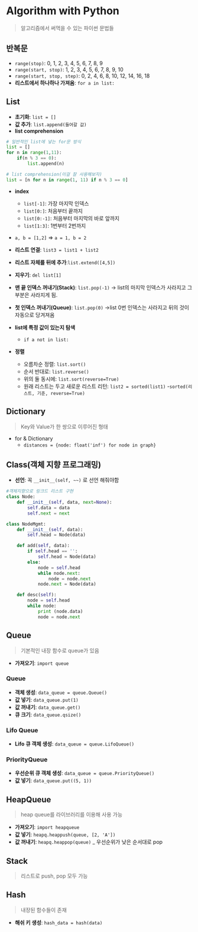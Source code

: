 # Algorithm with Python

> 알고리즘에서 써먹을 수 있는 파이썬 문법들

## 반복문

- `range(stop)`: 0, 1, 2, 3, 4, 5, 6, 7, 8, 9
- `range(start, stop)`: 1, 2, 3, 4, 5, 6, 7, 8, 9, 10
- `range(start, stop, step)`: 0, 2, 4, 6, 8, 10, 12, 14, 16, 18
- **리스트에서 하나하나 가져옴**: `for a in list:`

## List

- **초기화**: `list = []`
- **값 추가**: `list.append(들어갈 값)`
- **list comprehension**

```python
# 일반적인 list에 넣는 for문 방식
list = []
for n in range(1,11):
    if(n % 3 == 0):
        list.append(n)

# list comprehension(이걸 잘 사용해보자)
list = [n for n in range(1, 11) if n % 3 == 0]
```

- **index**

  - `list[-1]`: 가장 마지막 인덱스
  - `list[0:]`: 처음부터 끝까지
  - `list[0:-1]`: 처음부터 마지막의 바로 앞까지
  - `list[1:3]`: 1번부터 2번까지

- `a, b = [1,2]` => `a = 1, b = 2`

- **리스트 연결**: `list3 = list1 + list2`

- **리스트 자체를 뒤에 추가**:`list.extend([4,5])`

- **지우기**: `del list[1]`

- **맨 끝 인덱스 꺼내기(Stack)**: `list.pop(-1)` -> list의 마지막 인덱스가 사라지고 그 부분은 사라지게 됨.

- **첫 인덱스 꺼내기(Queue)**: `list.pop(0)` ->list 0번 인덱스는 사라지고 뒤의 것이 자동으로 당겨져옴

- **list에 특정 값이 있는지 탐색**

  - `if a not in list:`

- **정렬**
  - 오름차순 정렬: `list.sort()`
  - 순서 반대로: `list.reverse()`
  - 위의 둘 동시에: `list.sort(reverse=True)`
  - 원래 리스트는 두고 새로운 리스트 리턴: `list2 = sorted(list1)` -`sorted(리스트, 기준, reverse=True)`

## Dictionary

> Key와 Value가 한 쌍으로 이루어진 형태

- for & Dictionary
  - `distances = {node: float('inf') for node in graph}`

## Class(객체 지향 프로그래밍)

- **선언**: 꼭 `__init__(self, ~~)` 로 선언 해줘야함

```python
#객체지향으로 링크드 리스트 구현
class Node:
    def __init__(self, data, next=None):
        self.data = data
        self.next = next

class NodeMgmt:
    def __init__(self, data):
        self.head = Node(data)

    def add(self, data):
        if self.head == '':
            self.head = Node(data)
        else:
            node = self.head
            while node.next:
                node = node.next
            node.next = Node(data)

    def desc(self):
        node = self.head
        while node:
            print (node.data)
            node = node.next
```

## Queue

> 기본적인 내장 함수로 queue가 있음

- **가져오기**: `import queue`

### Queue

- **객체 생성**: `data_queue = queue.Queue()`
- **값 넣기**: `data_queue.put(1)`
- **값 꺼내기**: `data_queue.get()`
- **큐 크기**: `data_queue.qsize()`

### Lifo Queue

- **Lifo 큐 객체 생성**: `data_queue = queue.LifoQueue()`

### PriorityQueue

- **우선순위 큐 객체 생성**: `data_queue = queue.PriorityQueue()`
- **값 넣기**: `data_queue.put((5, 1))`

## HeapQueue

> heap queue를 라이브러리를 이용해 사용 가능

- **가져오기**: `import heapqueue`
- **값 넣기**: `heapq.heappush(queue, [2, 'A'])`
- **값 꺼내기**: `heapq.heappop(queue)` \_ 우선순위가 낮은 순서대로 pop

## Stack

> 리스트로 push, pop 모두 가능

## Hash

> 내장된 함수들이 존재

- **해쉬 키 생성**: `hash_data = hash(data)`
